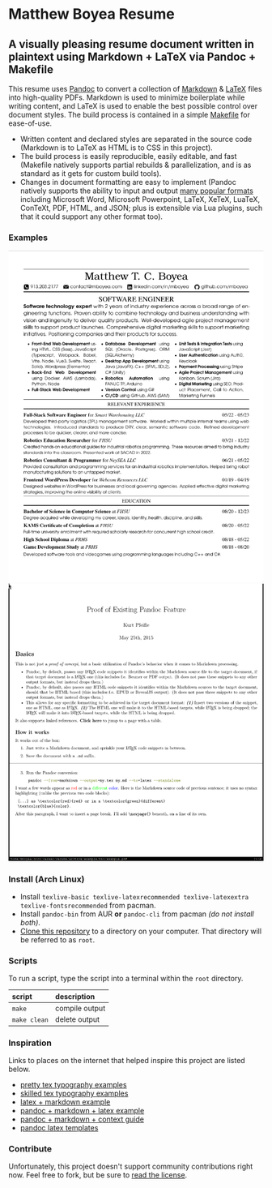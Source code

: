 Matthew Boyea Resume
===
A visually pleasing resume document written in plaintext using Markdown + LaTeX via Pandoc + Makefile
---
This resume uses [Pandoc] to convert a collection of [Markdown] & [LaTeX] files into high-quality PDFs. Markdown is used to minimize boilerplate while writing content, and LaTeX is used to enable the best possible control over document styles. The build process is contained in a simple [Makefile] for ease-of-use.
* Written content and declared styles are separated in the source code (Markdown is to LaTeX as HTML is to CSS in this project).
* The build process is easily reproducible, easily editable, and fast (Makefile natively supports partial rebuilds & parallelization, and is as standard as it gets for custom build tools).
* Changes in document formatting are easy to implement (Pandoc natively supports the ability to input and output [many popular formats](https://pandoc.org/MANUAL.html#options) including Microsoft Word, Microsoft Powerpoint, LaTeX, XeTeX, LuaTeX, ConTeXt, PDF, HTML, and JSON; plus is extensible via Lua plugins, such that it could support any other format too).

### Examples
![A screenshot of my February 2024 resume.](screenshots/2024-02.png)
![A screenshot of the example document.](screenshots/example.png)

### Install (Arch Linux)
* Install `texlive-basic texlive-latexrecommended texlive-latexextra texlive-fontsrecommended` from pacman.
* Install `pandoc-bin` from AUR **or** `pandoc-cli` from pacman *(do not install both)*.
* [Clone this repository](https://docs.github.com/en/repositories/creating-and-managing-repositories/cloning-a-repository#cloning-a-repository) to a directory on your computer. That directory will be referred to as `root`.

### Scripts
To run a script, type the script into a terminal within the `root` directory.

| script | description |
|:------ |:----------- |
| `make` | compile output |
| `make clean` | delete output |

### Inspiration
Links to places on the internet that helped inspire this project are listed below.
* [pretty tex typography examples](https://tex.stackexchange.com/questions/1319/showcase-of-beautiful-typography-done-in-tex-friends)
* [skilled tex typography examples](https://tug.org/texshowcase/)
* [latex + markdown example](https://tex.stackexchange.com/questions/600705/keeping-typesetting-details-in-markdown-file)
* [pandoc + markdown + latex example](https://tex.stackexchange.com/a/246871)
* [pandoc + markdown + context guide](https://dave.autonoma.ca/blog/)
* [pandoc latex templates](https://bookdown.org/yihui/rmarkdown-cookbook/latex-template.html)

### Contribute
Unfortunately, this project doesn't support community contributions right now. Feel free to fork, but be sure to [read the license](./LICENSE.md).

[Pandoc]: https://pandoc.org/
[Markdown]: https://pandoc.org/MANUAL.html#pandocs-markdown
[LaTeX]: https://www.latex-project.org/
[Makefile]: https://www.gnu.org/software/make/manual/make.html

